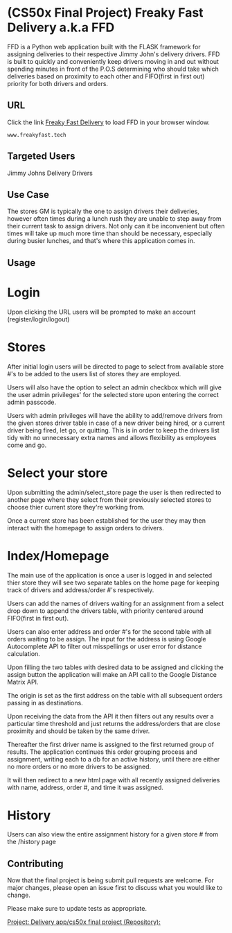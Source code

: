 # (CS50x Final Project) Freaky Fast Delivery a.k.a FFD

FFD is a Python web application built with the FLASK framework for assigning deliveries to their respective Jimmy John's delivery drivers. FFD is built to quickly and conveniently keep drivers moving in and out without spending minutes in front of the P.O.S determining who should take which deliveries based on proximity to each other and FIFO(first in first out) priority for both drivers and orders. 

## URL

Click the link [Freaky Fast Delivery](www.freakyfast.tech) to load FFD in your browser window.

```
www.freakyfast.tech
```

## Targeted Users
 Jimmy Johns Delivery Drivers

## Use Case
The stores GM is typically the one to assign drivers their deliveries, however often times during a lunch rush they are unable to step away from their current task to assign drivers. Not only can it be inconvenient but often times will take up much more time than should be necessary, especially during busier lunches, and that's where this application comes in.

## Usage
# Login
Upon clicking the URL users will be prompted to make an account (register/login/logout)

# Stores
After initial login users will be directed to page to select from available store #'s to be added to the users list of stores they are employed.

Users will also have the option to select an admin checkbox which will give the user admin privileges' for the selected store upon entering the correct admin passcode.

Users with admin privileges will have the ability to add/remove drivers from the given stores driver table in case of a new driver being hired, or a current driver being fired, let go, or quitting. This is in order to keep the drivers list tidy with no unnecessary extra names and allows flexibility as employees come and go.

# Select your store
Upon submitting the admin/select_store page the user is then redirected to another page where they select from their previously selected stores to choose thier current store they're working from.

Once a current store has been established for the user they may then interact with the homepage to assign orders to drivers.

# Index/Homepage
The main use of the application is once a user is logged in and selected thier store they will see two separate tables on the home page for keeping track of drivers and address/order #'s respectively.

Users can add the names of drivers waiting for an assignment from a select drop down to append the drivers table, with priority centered around FIFO(first in first out).

Users can also enter address and order #'s for the second table with all orders waiting to be assign. The input for the address is using Google Autocomplete API to filter out misspellings or user error for distance calculation. 

Upon filling the two tables with desired data to be assigned and clicking the assign button the application will make an API call to the Google Distance Matrix API. 

The origin is set as the first address on the table with all subsequent orders passing in as destinations. 

Upon receiving the data from the API it then filters out any results over a particular time threshold and just returns the address/orders that are close proximity and should be taken by the same driver. 

Thereafter the first driver name is assigned to the first returned group of results. The application continues this order grouping process and assignment, writing each to a db for an active history, until there are either no more orders or no more drivers to be assigned. 

It will then redirect to a new html page with all recently assigned deliveries with name, address, order #, and time it was assigned. 

# History
Users can also view the entire assignment history for a given store # from the /history page

## Contributing
Now that the final project is being submit pull requests are welcome. For major changes, please open an issue first to discuss what you would like to change.

Please make sure to update tests as appropriate.

[Project: Delivery app/cs50x final project (Repository):](https://github.com/LucidLegend/cs50x-fp)
